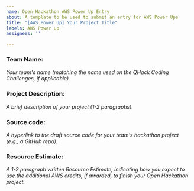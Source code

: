 ```yaml
---
name: Open Hackathon AWS Power Up Entry
about: A template to be used to submit an entry for AWS Power Ups
title: "[AWS Power Up] Your Project Title"
labels: AWS Power Up
assignees: ''

---
```


### Team Name: 

*Your team's name (matching the name used on the QHack Coding Challenges, if applicable)*

### Project Description: 

*A brief description of your project (1-2 paragraphs).*

### Source code: 

*A hyperlink to the draft source code for your team's hackathon project (e.g., a GitHub repo).*

### Resource Estimate: 

*A 1-2 paragraph written Resource Estimate, indicating how you expect to use the additional AWS credits, if awarded, to finish your Open Hackathon project.*
